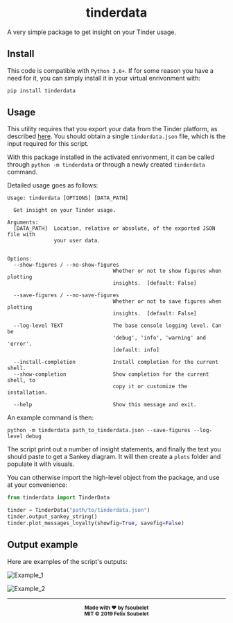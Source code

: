 <h1 align="center">
  <b>tinderdata</b>
</h1>

A very simple package to get insight on your Tinder usage.

## Install

This code is compatible with `Python 3.6+`.
If for some reason you have a need for it, you can simply install it in your virtual enrivonment with:
```bash
pip install tinderdata
```

## Usage

This utility requires that you export your data from the Tinder platform, as described [here](https://www.help.tinder.com/hc/en-us/articles/115005626726-How-do-I-request-a-copy-of-my-personal-data-).
You should obtain a single `tinderdata.json` file, which is the input required for this script.

With this package installed in the activated enrivonment, it can be called through `python -m tinderdata` or through a newly created `tinderdata` command.

Detailed usage goes as follows:
```
Usage: tinderdata [OPTIONS] [DATA_PATH]

  Get insight on your Tinder usage.

Arguments:
  [DATA_PATH]  Location, relative or absolute, of the exported JSON file with
               your user data.


Options:
  --show-figures / --no-show-figures
                                  Whether or not to show figures when plotting
                                  insights.  [default: False]

  --save-figures / --no-save-figures
                                  Whether or not to save figures when plotting
                                  insights.  [default: False]

  --log-level TEXT                The base console logging level. Can be
                                  'debug', 'info', 'warning' and 'error'.
                                  [default: info]

  --install-completion            Install completion for the current shell.
  --show-completion               Show completion for the current shell, to
                                  copy it or customize the installation.

  --help                          Show this message and exit.
```

An example command is then:
```
python -m tinderdata path_to_tinderdata.json --save-figures --log-level debug
```

The script print out a number of insight statements, and finally the text you should paste to get a Sankey diagram.
It will then create a `plots` folder and populate it with visuals.

You can otherwise import the high-level object from the package, and use at your convenience:
```python
from tinderdata import TinderData

tinder = TinderData("path/to/tinderdata.json")
tinder.output_sankey_string()
tinder.plot_messages_loyalty(showfig=True, savefig=False)
```

## Output example

Here are examples of the script's outputs:

![Example_1](plots/messages_monthly_stats.png)

![Example_2](plots/swipes_weekdays_stats.png)

---

<div align="center">
  <sub><strong>Made with ♥︎ by fsoubelet</strong></sub>
  <br>
  <sub><strong>MIT &copy 2019 Felix Soubelet</strong></sub>
</div>



[license]: https://github.com/fsoubelet/Tinder_Data/blob/master/LICENSE
